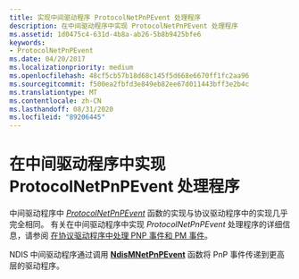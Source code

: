 ```yaml
---
title: 实现中间驱动程序 ProtocolNetPnPEvent 处理程序
description: 在中间驱动程序中实现 ProtocolNetPnPEvent 处理程序
ms.assetid: 1d0475c4-631d-4b8a-ab26-5b8b9425bfe6
keywords:
- ProtocolNetPnPEvent
ms.date: 04/20/2017
ms.localizationpriority: medium
ms.openlocfilehash: 48cf5cb57b18d68c145f5d668e6670ff1fc2aa96
ms.sourcegitcommit: f500ea2fbfd3e849eb82ee67d011443bff3e2b4c
ms.translationtype: MT
ms.contentlocale: zh-CN
ms.lasthandoff: 08/31/2020
ms.locfileid: "89206445"
---
```

# <a name="implementing-a-protocolnetpnpevent-handler-in-an-intermediate-driver"></a>在中间驱动程序中实现 ProtocolNetPnPEvent 处理程序





中间驱动程序中 [*ProtocolNetPnPEvent*](/windows-hardware/drivers/ddi/ndis/nc-ndis-protocol_net_pnp_event) 函数的实现与协议驱动程序中的实现几乎完全相同。 有关在中间驱动程序中实现 *ProtocolNetPnPEvent* 处理程序的详细信息，请参阅 [在协议驱动程序中处理 PNP 事件和 PM 事件](handling-pnp-events-and-power-management-events-in-a-protocol-driver.md)。

NDIS 中间驱动程序通过调用 [**NdisMNetPnPEvent**](/windows-hardware/drivers/ddi/ndis/nf-ndis-ndismnetpnpevent) 函数将 PnP 事件传递到更高层的驱动程序。

 


